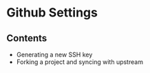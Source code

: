 # Github Settings

## Contents

- Generating a new SSH key
- Forking a project and syncing with upstream 

